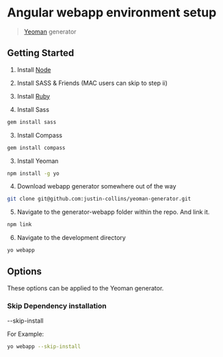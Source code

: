 # Angular webapp environment setup

> [Yeoman](http://yeoman.io) generator


## Getting Started

1. Install [Node](http://nodejs.org/download/)

2. Install SASS & Friends (MAC users can skip to step ii)
  1. Install [Ruby](http://www.rubyinstaller.org/downloads/)
  2. Install Sass
  ```bash
  gem install sass
  ```
  3. Install Compass
  ```bash
  gem install compass
  ```

3. Install Yeoman
  ```bash
  npm install -g yo
  ```

4. Download webapp generator somewhere out of the way
  ```bash
  git clone git@github.com:justin-collins/yeoman-generator.git
  ```

5. Navigate to the generator-webapp folder within the repo. And link it.
  ```bash
  npm link
  ```

6. Navigate to the development directory
  ```bash
  yo webapp
  ```

## Options
These options can be applied to the Yeoman generator.

### Skip Dependency installation
--skip-install

For Example:
  ```bash
  yo webapp --skip-install
  ```
